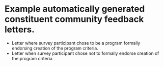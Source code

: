 # Example automatically generated constituent community feedback letters. 

- Letter where survey participant chose to be a program formally endorsing creation of the program criteria. 
- Letter when survey participant chose not to formally endorse creation of the program criteria.

